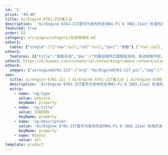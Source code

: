 ```yaml
---
id: '1'
price: '49.40'
title: AirEngine 6761-21T接入点
description:  'AirEngine 6761-21T是华为发布的支持Wi-Fi 6（802.11ax）标准的无线接入点产品。内置智能天线，采用三射频设计，整机速率可达6.575Gbps，适用于移动办公、教育、场馆等人流密集场景。'
featured: true
order: 82
category: src/pages/category/无线局域网.md
other1: 
  table: {"single":[[{"row":null,"col":null,"text":"参数"},{"row":null,"col":null,"text":"AirEngine 6761-21T"}],[{"row":null,"col":null,"text":"尺寸（直径×高）"},{"row":null,"col":null,"text":"Φ220 x 50mm"}],[{"row":null,"col":null,"text":"电源输入"},{"row":null,"col":null,"text":"DC：12V±10%\nPoE供电：满足802.3at以太网供电标准"}],[{"row":null,"col":null,"text":"最大功耗"},{"row":null,"col":null,"text":"21.2W（不包含USB）\n说明：实际最大功耗遵照不同国家和地区法规而有所不同"}],[{"row":null,"col":null,"text":"最大用户数"},{"row":null,"col":null,"text":"≤1536\n说明：使用环境不同实际用户数存在差异"}],[{"row":null,"col":null,"text":"工作温度"},{"row":null,"col":null,"text":"-10℃ ～+50℃"}],[{"row":null,"col":null,"text":"天线类型"},{"row":null,"col":null,"text":"内置智能天线"}],[{"row":null,"col":null,"text":"MIMO:空间流"},{"row":null,"col":null,"text":"2.4GHz: 2×2:2，5GHz: 2×2:2，5GHz：4×4:4"}],[{"row":null,"col":null,"text":"无线协议"},{"row":null,"col":null,"text":"802.11a/b/g/n/ac/ac wave2/ax"}],[{"row":null,"col":null,"text":"最高速率"},{"row":null,"col":null,"text":"6.575Gbps"}]]}
other2:
  features: [{"title":"智能天线","dec":["内置双频共口面智能天线，自动抑制干扰，覆盖半径提升20%，同位置信号强度提升100%，给用户带来稳定无死角的覆盖"]},{"title":"三射频","dec":["采用三射频设计，包括1个2.4G射频，2个5G射频，并发用户提升50%"]},{"title":"云管理","dec":["可通过华为云管理平台对AP设备及业务进行管理和运维，节省网络运维成本"]}]
other3: https://e.huawei.com/cn/material/networking/campus-network/wlan/9f5fc389f3b54179b5a0c12cea47e541
other4:
  images: {"airengine6761-21t":{"org":"AirEngine6761-21T_pic","img":["front.webp","front_bottom.webp","front_left.webp","front_right.webp","front_top.webp","rear.webp","rear_top.webp"]}}
seo:
  title: airengine-6761-21t | AirEngine 6761-21T接入点 | AirEngine 6700 系列 | 室内接入点 | 无线局域网 | 企业网络
  description: 'AirEngine 6761-21T是华为发布的支持Wi-Fi 6（802.11ax）标准的无线接入点产品。内置智能天线，采用三射频设计，整机速率可达6.575Gbps，适用于移动办公、教育、场馆等人流密集场景。'
  extra:
    - name: 'og:type'
      value: website
      keyName: property
    - name: 'og:title'
      value: 河南网田
      keyName: property
    - name: 'og:description'
      value: 'AirEngine 6761-21T是华为发布的支持Wi-Fi 6（802.11ax）标准的无线接入点产品。内置智能天线，采用三射频设计，整机速率可达6.575Gbps，适用于移动办公、教育、场馆等人流密集场景。'
      keyName: property
    - name: Robots
      value: all
template: product
---
```

